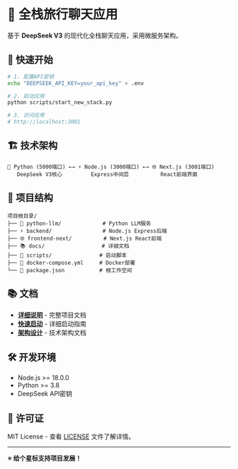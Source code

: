 # 🚀 全栈旅行聊天应用

基于 **DeepSeek V3** 的现代化全栈聊天应用，采用微服务架构。

## 🎯 快速开始

```bash
# 1. 配置API密钥
echo "DEEPSEEK_API_KEY=your_api_key" > .env

# 2. 启动应用
python scripts/start_new_stack.py

# 3. 访问应用
# http://localhost:3001
```

## 🏗️ 技术架构

```
🐍 Python (5000端口) ←→ ⚡ Node.js (3000端口) ←→ 🌐 Next.js (3001端口)
   DeepSeek V3核心         Express中间层          React前端界面
```

## 📁 项目结构

```
项目根目录/
├── 🐍 python-llm/             # Python LLM服务
├── ⚡ backend/                # Node.js Express后端
├── 🌐 frontend-next/          # Next.js React前端
├── 📚 docs/                  # 详细文档
├── 🔧 scripts/               # 启动脚本
├── 🐳 docker-compose.yml     # Docker部署
└── 📄 package.json           # 根工作空间
```

## 📚 文档

- **[详细说明](docs/README.md)** - 完整项目文档
- **[快速启动](docs/QUICK_START.md)** - 详细启动指南
- **[架构设计](.cursor/rules/architecture.mdc)** - 技术架构文档

## 🛠️ 开发环境

- Node.js >= 18.0.0  
- Python >= 3.8
- DeepSeek API密钥

## 📄 许可证

MIT License - 查看 [LICENSE](LICENSE) 文件了解详情。

---

**⭐ 给个星标支持项目发展！** 